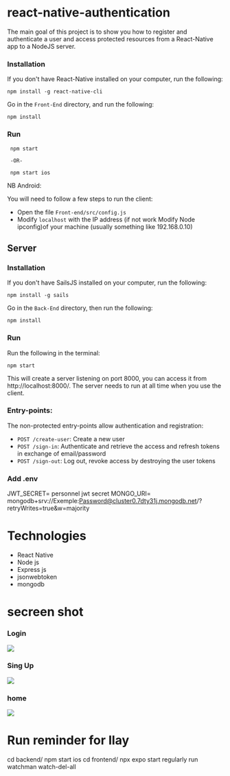# react-native-authentication


The main goal of this project is to show you how to register and authenticate a user and access protected resources from a React-Native app to a NodeJS server.

### Installation

If you don't have React-Native installed on your computer, run the following:
```
npm install -g react-native-cli
```

Go in the `Front-End` directory, and run the following:

```
npm install
```

### Run


```
 npm start
 
 -OR-
 
 npm start ios
```
NB Android:

You will need to follow a few steps to run the client:

- Open the file `Front-end/src/config.js`
- Modify `localhost` with the IP address (if not work Modify Node ipconfig)of your machine (usually something like 192.168.0.10)

## Server

### Installation


If you don't have SailsJS installed on your computer, run the following:
```
npm install -g sails
```

Go in the `Back-End` directory, then run the following:

```
npm install
```

### Run

Run the following in the terminal:

```
npm start
```

This will create a server listening on port 8000, you can access it from http://localhost:8000/. The server needs to run at all time when you use the client.

### Entry-points:


The non-protected entry-points allow authentication and registration:

- `POST /create-user`: Create a new user
- `POST /sign-in`: Authenticate and retrieve the access and refresh tokens in exchange of email/password
- `POST /sign-out`: Log out, revoke access by destroying the user tokens

### Add .env
JWT_SECRET= personnel jwt secret 
MONGO_URI= mongodb+srv://Exemple:Password@cluster0.7dty31j.mongodb.net/?retryWrites=true&w=majority

# Technologies
- React Native
- Node js
- Express js
- jsonwebtoken
- mongodb

# secreen shot

### Login
![](https://github.com/thamerh/System-Authentification-ReactNative-nodeJs-Express-Mongodb/blob/main/SecreenShot/login.png)
### Sing Up
![](https://github.com/thamerh/System-Authentification-ReactNative-nodeJs-Express-Mongodb/blob/main/SecreenShot/register.png)
### home
![](https://github.com/thamerh/System-Authentification-ReactNative-nodeJs-Express-Mongodb/blob/main/SecreenShot/home.png)

# Run reminder for Ilay

cd backend/ npm start ios
cd frontend/ npx expo start
regularly run watchman watch-del-all


